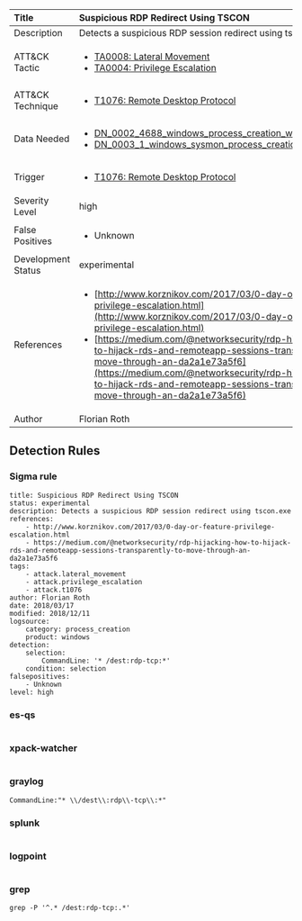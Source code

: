 | Title                | Suspicious RDP Redirect Using TSCON                                                                                                                                                 |
|:---------------------|:------------------------------------------------------------------------------------------------------------------------------------------------------------|
| Description          | Detects a suspicious RDP session redirect using tscon.exe                                                                                                                                           |
| ATT&amp;CK Tactic    | <ul><li>[TA0008: Lateral Movement](https://attack.mitre.org/tactics/TA0008)</li><li>[TA0004: Privilege Escalation](https://attack.mitre.org/tactics/TA0004)</li></ul>  |
| ATT&amp;CK Technique | <ul><li>[T1076: Remote Desktop Protocol](https://attack.mitre.org/techniques/T1076)</li></ul>                             |
| Data Needed          | <ul><li>[DN_0002_4688_windows_process_creation_with_commandline](../Data_Needed/DN_0002_4688_windows_process_creation_with_commandline.md)</li><li>[DN_0003_1_windows_sysmon_process_creation](../Data_Needed/DN_0003_1_windows_sysmon_process_creation.md)</li></ul>                                                         |
| Trigger              | <ul><li>[T1076: Remote Desktop Protocol](../Triggers/T1076.md)</li></ul>  |
| Severity Level       | high                                                                                                                                                 |
| False Positives      | <ul><li>Unknown</li></ul>                                                                  |
| Development Status   | experimental                                                                                                                                                |
| References           | <ul><li>[http://www.korznikov.com/2017/03/0-day-or-feature-privilege-escalation.html](http://www.korznikov.com/2017/03/0-day-or-feature-privilege-escalation.html)</li><li>[https://medium.com/@networksecurity/rdp-hijacking-how-to-hijack-rds-and-remoteapp-sessions-transparently-to-move-through-an-da2a1e73a5f6](https://medium.com/@networksecurity/rdp-hijacking-how-to-hijack-rds-and-remoteapp-sessions-transparently-to-move-through-an-da2a1e73a5f6)</li></ul>                                                          |
| Author               | Florian Roth                                                                                                                                                |


## Detection Rules

### Sigma rule

```
title: Suspicious RDP Redirect Using TSCON
status: experimental
description: Detects a suspicious RDP session redirect using tscon.exe
references:
    - http://www.korznikov.com/2017/03/0-day-or-feature-privilege-escalation.html
    - https://medium.com/@networksecurity/rdp-hijacking-how-to-hijack-rds-and-remoteapp-sessions-transparently-to-move-through-an-da2a1e73a5f6
tags:
    - attack.lateral_movement
    - attack.privilege_escalation
    - attack.t1076
author: Florian Roth
date: 2018/03/17
modified: 2018/12/11
logsource:
    category: process_creation
    product: windows
detection:
    selection:
        CommandLine: '* /dest:rdp-tcp:*'
    condition: selection
falsepositives:
    - Unknown
level: high

```





### es-qs
    
```

```


### xpack-watcher
    
```

```


### graylog
    
```
CommandLine:"* \\/dest\\:rdp\\-tcp\\:*"
```


### splunk
    
```

```


### logpoint
    
```

```


### grep
    
```
grep -P '^.* /dest:rdp-tcp:.*'
```




